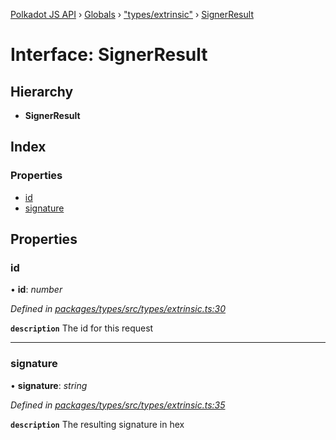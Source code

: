 [Polkadot JS API](../README.md) › [Globals](../globals.md) › ["types/extrinsic"](../modules/_types_extrinsic_.md) › [SignerResult](_types_extrinsic_.signerresult.md)

# Interface: SignerResult

## Hierarchy

* **SignerResult**

## Index

### Properties

* [id](_types_extrinsic_.signerresult.md#id)
* [signature](_types_extrinsic_.signerresult.md#signature)

## Properties

###  id

• **id**: *number*

*Defined in [packages/types/src/types/extrinsic.ts:30](https://github.com/polkadot-js/api/blob/2b8ce1b3b7/packages/types/src/types/extrinsic.ts#L30)*

**`description`** The id for this request

___

###  signature

• **signature**: *string*

*Defined in [packages/types/src/types/extrinsic.ts:35](https://github.com/polkadot-js/api/blob/2b8ce1b3b7/packages/types/src/types/extrinsic.ts#L35)*

**`description`** The resulting signature in hex
